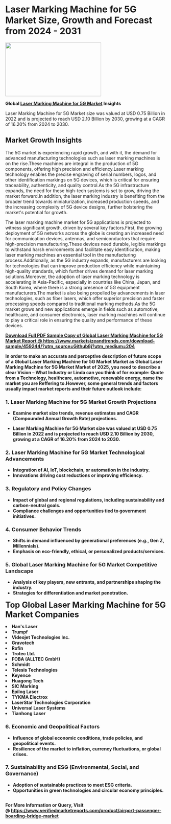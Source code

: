 <H1>Laser Marking Machine for 5G Market Size, Growth and Forecast from 2024 - 2031</H1><img class="aligncenter size-medium wp-image-584254" src="https://thirdeyenews.in/wp-content/uploads/2024/09/Global-Market-Research-300x168.jpeg" alt="" width="300" height="168" /><p><strong>Global&nbsp;<a href="https://www.marketsizeandtrends.com/download-sample/459244/?utm_source=Github8j?utm_medium=204">Laser Marking Machine for 5G Market</a> Insights</strong></p><p>Laser Marking Machine for 5G Market size was valued at USD 0.75 Billion in 2022 and is projected to reach USD 2.10 Billion by 2030, growing at a CAGR of 16.20% from 2024 to 2030.</p><p><h2>Market Growth Insights</h2> <p>The 5G market is experiencing rapid growth, and with it, the demand for advanced manufacturing technologies such as laser marking machines is on the rise.These machines are integral in the production of 5G components, offering high precision and efficiency.Laser marking technology enables the precise engraving of serial numbers, logos, and other identification markings on 5G devices, which is critical for ensuring traceability, authenticity, and quality control.As the 5G infrastructure expands, the need for these high-tech systems is set to grow, driving the market forward.In addition, the laser marking industry is benefiting from the broader trend towards miniaturization, increased production speeds, and the increasing complexity of 5G device designs, further bolstering the market's potential for growth.</p> <p><strong><a href="#"></a></strong></p> <p>The laser marking machine market for 5G applications is projected to witness significant growth, driven by several key factors.First, the growing deployment of 5G networks across the globe is creating an increased need for communication devices, antennas, and semiconductors that require high-precision manufacturing.These devices need durable, legible markings to withstand harsh environments and facilitate easy identification, making laser marking machines an essential tool in the manufacturing process.Additionally, as the 5G industry expands, manufacturers are looking for technologies that can improve production efficiency while maintaining high-quality standards, which further drives demand for laser marking solutions.Moreover, the adoption of laser marking technology is accelerating in Asia-Pacific, especially in countries like China, Japan, and South Korea, where there is a strong presence of 5G equipment manufacturers.The market is also being propelled by advancements in laser technologies, such as fiber lasers, which offer superior precision and faster processing speeds compared to traditional marking methods.As the 5G market grows and new applications emerge in fields such as automotive, healthcare, and consumer electronics, laser marking machines will continue to play a critical role in ensuring the quality and performance of these devices.</p> <p><strong><a href="#"></p><p><span class=""><strong>Download Full PDF Sample Copy of Global Laser Marking Machine for 5G Market Report</strong> @ <a href="https://www.marketsizeandtrends.com/download-sample/459244/?utm_source=Github8j?utm_medium=204" target="_blank">https://www.marketsizeandtrends.com/download-sample/459244/?utm_source=Github8j?utm_medium=204</a></span></p><p>In order to make an accurate and perceptive description of future scope of a Global&nbsp;Laser Marking Machine for 5G Market Market as Global&nbsp;Laser Marking Machine for 5G Market Market of 2025, you need to describe a clear Vision &ndash; What Industry or Linda can you think of for example: Quote from a Technology, healthcare, automotive, renewable energy, name the market you are Reffering to.However, some general trends and factors usually impact market reports and their future outlook include:</p><h3>1.&nbsp;<strong>Laser Marking Machine for 5G Market Growth Projections</strong></h3><ul><li>Examine market size trends, revenue estimates and CAGR (Compounded Annual Growth Rate) projections.</li><li><p>Laser Marking Machine for 5G Market size was valued at USD 0.75 Billion in 2022 and is projected to reach USD 2.10 Billion by 2030, growing at a CAGR of 16.20% from 2024 to 2030.</p></li></ul><h3>2.&nbsp;<strong>Laser Marking Machine for 5G Market Technological Advancements</strong></h3><ul><li>Integration of AI, IoT, blockchain, or automation in the industry.</li><li>Innovations driving cost reductions or improving efficiency.</li></ul><h3>3.&nbsp;<strong>Regulatory and Policy Changes</strong></h3><ul><li>Impact of global and regional regulations, including sustainability and carbon-neutral goals.</li><li>Compliance challenges and opportunities tied to government initiatives.</li></ul><h3>4.&nbsp;<strong>Consumer Behavior Trends</strong></h3><ul><li>Shifts in demand influenced by generational preferences (e.g., Gen Z, Millennials).</li><li>Emphasis on eco-friendly, ethical, or personalized products/services.</li></ul><h3>5.&nbsp;<strong>Global Laser Marking Machine for 5G Market Competitive Landscape</strong></h3><ul><li>Analysis of key players, new entrants, and partnerships shaping the industry.</li><li>Strategies for differentiation and market penetration.</li></ul><p data-pm-slice="1 1 []"><span style="color: inherit; font-family: inherit; font-size: 25px;">Top Global Laser Marking Machine for 5G Market Companies</span></p><div class="" data-test-id=""><p><li>Han's Laser</li><li> Trumpf</li><li> Videojet Technologies Inc.</li><li> Gravotech</li><li> Rofin</li><li> Trotec Ltd.</li><li> FOBA (ALLTEC GmbH)</li><li> Schmidt</li><li> Telesis Technologies</li><li> Keyence</li><li> Huagong Tech</li><li> SIC Marking</li><li> Epilog Laser</li><li> TYKMA Electrox</li><li> LaserStar Technologies Corporation</li><li> Universal Laser Systems</li><li> Tianhong Laser</li></p></div><h3>6.&nbsp;<strong>Economic and Geopolitical Factors</strong></h3><ul><li>Influence of global economic conditions, trade policies, and geopolitical events.</li><li>Resilience of the market to inflation, currency fluctuations, or global crises.</li></ul><h3>7.&nbsp;<strong>Sustainability and ESG (Environmental, Social, and Governance)</strong></h3><ul><li>Adoption of sustainable practices to meet ESG criteria.</li><li>Opportunities in green technologies and circular economy principles.</li></ul><h2><strong style="font-size: 14px;">For More Information or Query, Visit @&nbsp;</strong><a style="background-color: #ffffff; font-size: 14px;" href="https://www.marketsizeandtrends.com/report/laser-marking-machine-for-5g-market/" target="_blank">https://www.verifiedmarketreports.com/product/airport-passenger-boarding-bridge-market</a></h2>